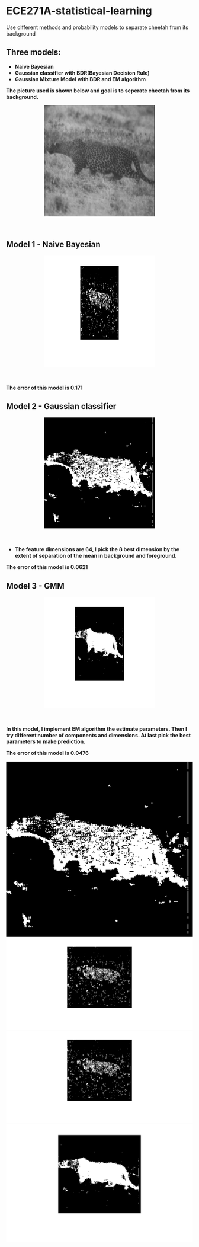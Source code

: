 # ECE271A-statistical-learning
Use different methods and probability models to separate cheetah from its background

## Three models:
- __Naive Bayesian__
- __Gaussian classifier with BDR(Bayesian Decision Rule)__
- __Gaussian Mixture Model with BDR and EM algorithm__

__The picture used is shown below and goal is to seperate cheetah from its background.__
<div align=center>
 <img src="https://raw.githubusercontent.com/jiangdada1221/ECE271A-statistical-learning/master/cheetah.jpg" width = "300" height = "300" alt="cheetah" align=center /> 
</div><br><br>

## Model 1 - Naive Bayesian
<div align=center>
 <img src="https://raw.githubusercontent.com/jiangdada1221/ECE271A-statistical-learning/master/naiveBayesian/prediction.jpg" width = "300" height = "300" alt="cheetah" align=center /> 
</div><br><br>

__The error of this model is 0.171__

## Model 2 - Gaussian classifier
<div align=center>
 <img src="https://raw.githubusercontent.com/jiangdada1221/ECE271A-statistical-learning/master/GaussianModel/prediction.jpg" width = "300" height = "300" alt="cheetah" align=center /> 
</div><br><br>

- __The feature dimensions are 64, I pick the 8 best dimension by the extent of separation of the mean in background and foreground.__

__The error of this model is 0.0621__

## Model 3 - GMM 
<div align=center>
 <img src="https://raw.githubusercontent.com/jiangdada1221/ECE271A-statistical-learning/master/GMM_EM/prediction.jpg" width = "300" height = "300" alt="cheetah" align=center /> 
</div><br><br>

__In this model, I implement EM algorithm the estimate parameters. Then I try different number of components and dimensions. At last pick the best parameters to make prediction.__

__The error of this model is 0.0476__

![Aaron Swartz](https://raw.githubusercontent.com/jiangdada1221/ECE271A-statistical-learning/master/GaussianModel/prediction.jpg)
![Aaron Swartz](https://raw.githubusercontent.com/jiangdada1221/ECE271A-statistical-learning/master/naiveBayesian/prediction.jpg)
![Aaron Swartz](https://raw.githubusercontent.com/jiangdada1221/ECE271A-statistical-learning/master/naiveBayesian/prediction.jpg)
![Aaron Swartz](https://raw.githubusercontent.com/jiangdada1221/ECE271A-statistical-learning/master/GMM_EM/prediction.jpg)
